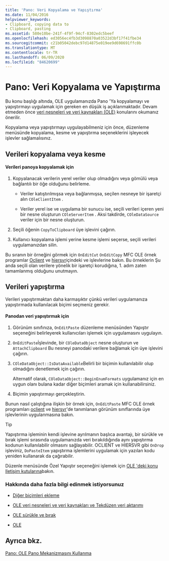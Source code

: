 ```yaml
---
title: 'Pano: Veri Kopyalama ve Yapıştırma'
ms.date: 11/04/2016
helpviewer_keywords:
- Clipboard, copying data to
- Clipboard, pasting
ms.assetid: 580e10be-241f-4f9f-94cf-8302edc5beef
ms.openlocfilehash: ed3056ec4fb3d3098870a03522d3bf17f41fbe34
ms.sourcegitcommit: c21b05042debc97d14875e019ee9d698691ffc0b
ms.translationtype: MT
ms.contentlocale: tr-TR
ms.lasthandoff: 06/09/2020
ms.locfileid: "84620699"
---
```

# <a name="clipboard-copying-and-pasting-data"></a>Pano: Veri Kopyalama ve Yapıştırma

Bu konu başlığı altında, OLE uygulamanızda Pano 'Ya kopyalamayı ve yapıştırmayı uygulamak için gereken en düşük iş açıklanmaktadır. Devam etmeden önce [veri nesneleri ve veri kaynakları (OLE)](data-objects-and-data-sources-ole.md) konularını okumanız önerilir.

Kopyalama veya yapıştırmayı uygulayabilmeniz için önce, düzenleme menüsünde kopyalama, kesme ve yapıştırma seçeneklerini işleyecek işlevler sağlamalısınız.

## <a name="copying-or-cutting-data"></a><a name="_core_copying_or_cutting_data"></a>Verileri kopyalama veya kesme

#### <a name="to-copy-data-to-the-clipboard"></a>Verileri panoya kopyalamak için

1. Kopyalanacak verilerin yerel veriler olup olmadığını veya gömülü veya bağlantılı bir öğe olduğunu belirleme.

   - Veriler katıştırılmışsa veya bağlanmışsa, seçilen nesneye bir işaretçi alın `COleClientItem` .

   - Veriler yerel ise ve uygulama bir sunucu ise, seçili verileri içeren yeni bir nesne oluşturun `COleServerItem` . Aksi takdirde, `COleDataSource` veriler için bir nesne oluşturun.

1. Seçili öğenin `CopyToClipboard` üye işlevini çağırın.

1. Kullanıcı kopyalama işlemi yerine kesme işlemi seçerse, seçili verileri uygulamanızdan silin.

Bu sıranın bir örneğini görmek için `OnEditCut` `OnEditCopy` MFC OLE örnek programlar [Oclient](../overview/visual-cpp-samples.md) ve [hiersvr](../overview/visual-cpp-samples.md)içindeki ve işlevlerine bakın. Bu örneklerin Şu anda seçili olan verilere yönelik bir işaretçi korudığına, 1. adım zaten tamamlanmış olduğunu unutmayın.

## <a name="pasting-data"></a><a name="_core_pasting_data"></a>Verileri yapıştırma

Verileri yapıştırmaktan daha karmaşıktır çünkü verileri uygulamanıza yapıştırmada kullanılacak biçimi seçmeniz gerekir.

#### <a name="to-paste-data-from-the-clipboard"></a>Panodan veri yapıştırmak için

1. Görünüm sınıfınıza, `OnEditPaste` düzenleme menüsünden Yapıştır seçeneğini belirleyerek kullanıcıları işlemek için uygulamasını uygulayın.

1. `OnEditPaste`İşlevinde, bir `COleDataObject` nesne oluşturun ve `AttachClipboard` Bu nesneyi panodaki verilere bağlamak için üye işlevini çağırın.

1. `COleDataObject::IsDataAvailable`Belirli bir biçimin kullanılabilir olup olmadığını denetlemek için çağırın.

   Alternatif olarak, `COleDataObject::BeginEnumFormats` uygulamanız için en uygun olanı bulana kadar diğer biçimleri aramak için kullanabilirsiniz.

1. Biçimin yapıştırmayı gerçekleştirin.

Bunun nasıl çalıştığına ilişkin bir örnek için, `OnEditPaste` MFC OLE örnek programları [oclient](../overview/visual-cpp-samples.md) ve [hiersvr](../overview/visual-cpp-samples.md)'de tanımlanan görünüm sınıflarında üye işlevlerinin uygulanmasına bakın.

> [!TIP]
> Yapıştırma işleminin kendi işlevine ayrılmanın başlıca avantajı, bir sürükle ve bırak işlemi sırasında uygulamanızda veri bırakıldığında aynı yapıştırma kodunun kullanılabilir olmasını sağlayabilir. OCLIENT ve HIERSVR gibi `OnDrop` işleviniz, `DoPasteItem` yapıştırma işlemlerini uygulamak için yazılan kodu yeniden kullanarak da çağırabilir.

Düzenle menüsünde Özel Yapıştır seçeneğini işlemek için [OLE 'deki konu Iletişim kutularına](dialog-boxes-in-ole.md)bakın.

### <a name="what-do-you-want-to-know-more-about"></a>Hakkında daha fazla bilgi edinmek istiyorsunuz

- [Diğer biçimleri ekleme](clipboard-adding-other-formats.md)

- [OLE veri nesneleri ve veri kaynakları ve Tekdüzen veri aktarımı](data-objects-and-data-sources-ole.md)

- [OLE sürükle ve bırak](drag-and-drop-ole.md)

- [OLE](ole-background.md)

## <a name="see-also"></a>Ayrıca bkz.

[Pano: OLE Pano Mekanizmasını Kullanma](clipboard-using-the-ole-clipboard-mechanism.md)

